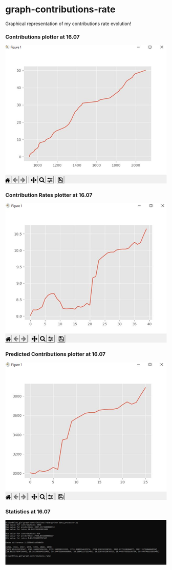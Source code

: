 # graph-contributions-rate
Graphical representation of my contributions rate evolution!

### Contributions plotter at 16.07

![Website main page](documentation/plotter.JPG)

### Contribution Rates plotter at 16.07
![Website main page](documentation/rates_plotter.JPG)

### Predicted Contributions plotter at 16.07
![Website main page](documentation/predicted_plotter.JPG)

### Statistics at 16.07
![Website main page](documentation/additional_info.JPG)
